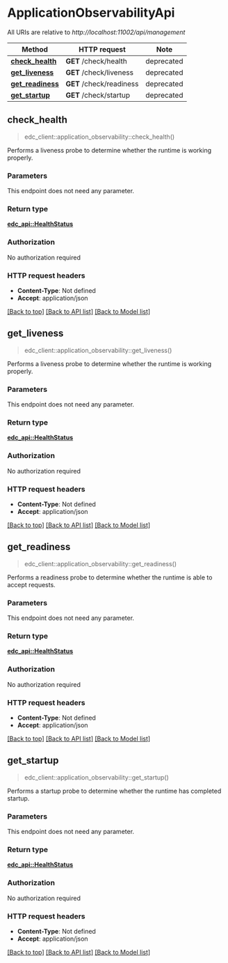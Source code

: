 # ApplicationObservabilityApi

All URIs are relative to *http://localhost:11002/api/management*

| Method                                                            | HTTP request             | Note       |
|-------------------------------------------------------------------|--------------------------|------------|
| [**check_health**](ApplicationObservabilityApi.md#check_health)   | **GET** /check/health    | deprecated |
| [**get_liveness**](ApplicationObservabilityApi.md#get_liveness)   | **GET** /check/liveness  | deprecated |
| [**get_readiness**](ApplicationObservabilityApi.md#get_readiness) | **GET** /check/readiness | deprecated |
| [**get_startup**](ApplicationObservabilityApi.md#get_startup)     | **GET** /check/startup   | deprecated |

## check_health

> edc_client::application_observability::check_health()


Performs a liveness probe to determine whether the runtime is working properly.

### Parameters

This endpoint does not need any parameter.

### Return type

[**edc_api::HealthStatus**](../edc_api/HealthStatus.md)

### Authorization

No authorization required

### HTTP request headers

- **Content-Type**: Not defined
- **Accept**: application/json

[[Back to top]](ApplicationObservabilityApi.md#applicationobservabilityapi) [[Back to API list]](../../crates/edc_client/README.md#documentation-for-api-endpoints) [[Back to Model list]](../../crates/edc_api/README.md#documentation-for-models) 


## get_liveness

> edc_client::application_observability::get_liveness()


Performs a liveness probe to determine whether the runtime is working properly.

### Parameters

This endpoint does not need any parameter.

### Return type

[**edc_api::HealthStatus**](../edc_api/HealthStatus.md)

### Authorization

No authorization required

### HTTP request headers

- **Content-Type**: Not defined
- **Accept**: application/json

[[Back to top]](ApplicationObservabilityApi.md#applicationobservabilityapi) [[Back to API list]](../../crates/edc_client/README.md#documentation-for-api-endpoints) [[Back to Model list]](../../crates/edc_api/README.md#documentation-for-models)


## get_readiness

> edc_client::application_observability::get_readiness()


Performs a readiness probe to determine whether the runtime is able to accept requests.

### Parameters

This endpoint does not need any parameter.

### Return type

[**edc_api::HealthStatus**](../edc_api/HealthStatus.md)

### Authorization

No authorization required

### HTTP request headers

- **Content-Type**: Not defined
- **Accept**: application/json

[[Back to top]](ApplicationObservabilityApi.md#applicationobservabilityapi) [[Back to API list]](../../crates/edc_client/README.md#documentation-for-api-endpoints) [[Back to Model list]](../../crates/edc_api/README.md#documentation-for-models)


## get_startup

> edc_client::application_observability::get_startup()


Performs a startup probe to determine whether the runtime has completed startup.

### Parameters

This endpoint does not need any parameter.

### Return type

[**edc_api::HealthStatus**](../edc_api/HealthStatus.md)

### Authorization

No authorization required

### HTTP request headers

- **Content-Type**: Not defined
- **Accept**: application/json

[[Back to top]](ApplicationObservabilityApi.md#applicationobservabilityapi) [[Back to API list]](../../crates/edc_client/README.md#documentation-for-api-endpoints) [[Back to Model list]](../../crates/edc_api/README.md#documentation-for-models) 

